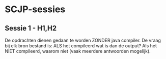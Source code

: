 SCJP-sessies
============

Sessie 1 - H1,H2
----------------
De opdrachten dienen gedaan te worden ZONDER java compiler.
De vraag bij elk bron bestand is:
ALS het compileerd wat is dan de output?
Als het NIET compileerd, waarom niet (vaak meerdere antwoorden mogelijk).